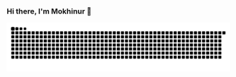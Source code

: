 ### Hi there, I'm Mokhinur 👋

<img src="https://raw.githubusercontent.com/mokhinurabdurakhimova/mokhinurabdurakhimova/output/github-contribution-grid-snake.svg" />


